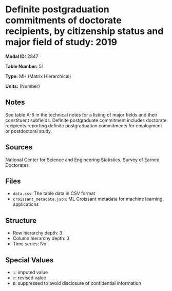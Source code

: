 # Definite postgraduation commitments of doctorate recipients, by citizenship status and major field of study: 2019

**Modal ID:** 2847

**Table Number:** 51

**Type:** MH (Matrix Hierarchical)

**Units:** (Number)

## Notes

See table A-6 in the technical notes for a listing of major fields and their constituent subfields. Definite postgraduate commitment includes doctorate recipients reporting definite postgraduation commitments for employment or postdoctoral study.

## Sources

National Center for Science and Engineering Statistics, Survey of Earned Doctorates.

## Files

- `data.csv`: The table data in CSV format
- `croissant_metadata.json`: ML Croissant metadata for machine learning applications

## Structure

- Row hierarchy depth: 3
- Column hierarchy depth: 3
- Time series: No

## Special Values

- `i`: imputed value
- `r`: revised value
- `D`: suppressed to avoid disclosure of confidential information
